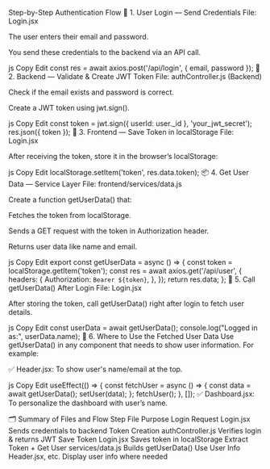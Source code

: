  Step-by-Step Authentication Flow
🧾 1. User Login — Send Credentials
File: Login.jsx

The user enters their email and password.

You send these credentials to the backend via an API call.

js
Copy
Edit
const res = await axios.post('/api/login', { email, password });
🔑 2. Backend — Validate & Create JWT Token
File: authController.js (Backend)

Check if the email exists and password is correct.

Create a JWT token using jwt.sign().

js
Copy
Edit
const token = jwt.sign({ userId: user._id }, 'your_jwt_secret');
res.json({ token });
💾 3. Frontend — Save Token in localStorage
File: Login.jsx

After receiving the token, store it in the browser’s localStorage:

js
Copy
Edit
localStorage.setItem('token', res.data.token);
📦 4. Get User Data — Service Layer
File: frontend/services/data.js

Create a function getUserData() that:

Fetches the token from localStorage.

Sends a GET request with the token in Authorization header.

Returns user data like name and email.

js
Copy
Edit
export const getUserData = async () => {
  const token = localStorage.getItem('token');
  const res = await axios.get('/api/user', {
    headers: {
      Authorization: `Bearer ${token}`,
    },
  });
  return res.data;
};
🧠 5. Call getUserData() After Login
File: Login.jsx

After storing the token, call getUserData() right after login to fetch user details.

js
Copy
Edit
const userData = await getUserData();
console.log("Logged in as:", userData.name);
📌 6. Where to Use the Fetched User Data
Use getUserData() in any component that needs to show user information. For example:

✅ Header.jsx:
To show user's name/email at the top.

js
Copy
Edit
useEffect(() => {
  const fetchUser = async () => {
    const data = await getUserData();
    setUser(data);
  };
  fetchUser();
}, []);
✅ Dashboard.jsx:
To personalize the dashboard with user’s name.

🗂️ Summary of Files and Flow
Step	File	Purpose
Login Request	Login.jsx	Sends credentials to backend
Token Creation	authController.js	Verifies login & returns JWT
Save Token	Login.jsx	Saves token in localStorage
Extract Token + Get User	services/data.js	Builds getUserData()
Use User Info	Header.jsx, etc.	Display user info where needed
